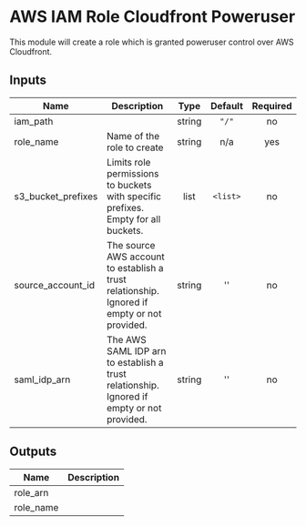 # AWS IAM Role Cloudfront Poweruser

This module will create a role which is granted poweruser control over AWS Cloudfront.

<!-- START -->
## Inputs

| Name | Description | Type | Default | Required |
|------|-------------|:----:|:-----:|:-----:|
| iam\_path |  | string | `"/"` | no |
| role\_name | Name of the role to create | string | n/a | yes |
| s3\_bucket\_prefixes | Limits role permissions to buckets with specific prefixes. Empty for all buckets. | list | `<list>` | no |
| source\_account\_id | The source AWS account to establish a trust relationship. Ignored if empty or not provided. | string | '' | no |
| saml\_idp\_arn | The AWS SAML IDP arn to establish a trust relationship. Ignored if empty or not provided. | string | '' | no |

## Outputs

| Name | Description |
|------|-------------|
| role\_arn |  |
| role\_name |  |

<!-- END -->
